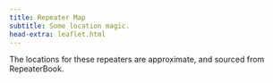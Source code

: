 ```yaml
---
title: Repeater Map
subtitle: Some location magic.
head-extra: leaflet.html
---
```


The locations for these repeaters are approximate, and sourced from RepeaterBook.

<div id="map" style="height: 730px; border-radius: 500px;"></div>

<script>
var map = L.map('map').setView([47.67, -122.4], 8);

L.tileLayer('https://tile.openstreetmap.org/{z}/{x}/{y}.png', {
    maxZoom: 19,
    attribution: '&copy; <a href="http://www.openstreetmap.org/copyright">OpenStreetMap</a>'
}).addTo(map);

L.marker([47.6239004150, -122.3150024400]).bindPopup('RR# 1 - WW7PSR (146.960)<br>RR# 2 - WW7PSR (52.870)<br>RR# 3 - WW7PSR (440.775)<br>RR# 10 - W7ACS (442.875)<br>').addTo(map);
L.marker([47.4508018500, -122.2870025600]).bindPopup('RR# 4 - NC7G (146.660)<br>RR# 5 - WA7ST (443.100)<br>').addTo(map);
L.marker([47.7724990800, -122.9300003100]).bindPopup('RR# 6 - K7DK (440.950)<br>RR# 26 - K7DK (440.950)<br>').addTo(map);
L.marker([48.5833015400, -122.1449966400]).bindPopup('RR# 7 - N7GDE (145.190)<br>').addTo(map);
L.marker([47.6031132000, -122.3187965000]).bindPopup('RR# 8 - W7ACS (442.300)<br>').addTo(map);
L.marker([47.6043014500, -122.3300018300]).bindPopup('RR# 9 - W7ACS (444.550)<br>').addTo(map);
L.marker([47.6510101000, -122.3893988000]).bindPopup('RR# 11 - W7ACS (443.475)<br>').addTo(map);
L.marker([47.6901190000, -122.3177855000]).bindPopup('RR# 12 - W7ACS (443.650)<br>').addTo(map);
L.marker([47.7719300000, -122.2810100000]).bindPopup('RR# 13 - W7ACS (440.600)<br>').addTo(map);
L.marker([47.5209999100, -122.3430023200]).bindPopup('RR# 14 - W7ACS (443.200)<br>').addTo(map);
L.marker([47.6299300000, -121.9500800000]).bindPopup('RR# 15 - WA7TBP (223.960)<br>').addTo(map);
L.marker([48.1170005800, -122.7600021400]).bindPopup('RR# 16 - W7JCR (145.150)<br>').addTo(map);
L.marker([48.0583000200, -122.6880035400]).bindPopup('RR# 17 - AA7MI (440.725)<br>').addTo(map);
L.marker([47.0279998800, -122.8970031700]).bindPopup('RR# 18 - NT7H (147.360)<br>').addTo(map);
L.marker([46.8428497300, -122.7649993900]).bindPopup('RR# 19 - NT7H (224.460)<br>RR# 20 - NT7H (441.400)<br>').addTo(map);
L.marker([47.5683670000, -122.2207290000]).bindPopup('RR# 21 - W7MIR (147.160)<br>RR# 22 - W7MIR (440.150)<br>').addTo(map);
L.marker([47.6445007300, -122.6949996900]).bindPopup('RR# 23 - KC7Z (444.075)<br>').addTo(map);
L.marker([48.2125015300, -122.7050018300]).bindPopup('RR# 24 - W7AVM (146.860)<br>').addTo(map);
L.marker([48.0982722000, -122.5731977000]).bindPopup('RR# 25 - N7KN (441.425)<br>').addTo(map);
L.marker([47.6324996900, -122.3560028100]).bindPopup('RR# 27 - WW7SEA (444.700)<br>').addTo(map);
L.marker([47.7622489900, -122.3494988000]).bindPopup('RR# 28 - W7AUX (442.825)<br>RR# 29 - W7AUX (440.300)<br>RR# 30 - W7AUX (224.020)<br>').addTo(map);
L.marker([47.5038986200, -121.9759979200]).bindPopup('RR# 31 - K7NWS (145.330)<br>RR# 32 - K7NWS (224.340)<br>RR# 33 - K7NWS (442.075)<br>').addTo(map);
L.marker([47.6884994500, -122.1559982300]).bindPopup('RR# 34 - K7LWH (53.170)<br>RR# 35 - K7LWH (145.490)<br>').addTo(map);
L.marker([47.6814994800, -122.2089996300]).bindPopup('RR# 36 - K7LWH (224.360)<br>RR# 37 - K7LWH (441.075)<br>').addTo(map);
L.marker([47.8566093400, -122.2836761500]).bindPopup('RR# 38 - W7FLY (443.925)<br>').addTo(map);
L.marker([47.7376770000, -122.2307900000]).bindPopup('RR# 39 - NE7MC (442.000)<br>').addTo(map);
L.marker([47.4896147000, -121.9579761000]).bindPopup('RR# 40 - WW7STR (146.875)<br>').addTo(map);
L.marker([47.5404491400, -122.0989990200]).bindPopup('RR# 41 - WW7STR (224.440)<br>RR# 42 - WW7STR (441.550)<br>').addTo(map);
L.marker([47.4883679340, -121.9470088800]).bindPopup('RR# 43 - WW7STR (443.050)<br>RR# 72 - K7LED (146.820)<br>RR# 73 - K7LED (224.120)<br>RR# 74 - WA7HJR (444.650)<br>RR# 75 - KB7CNN (1292.200)<br>').addTo(map);
L.marker([47.5559005700, -122.1159973100]).bindPopup('RR# 44 - WW7STR (927.2125)<br>').addTo(map);
L.marker([47.0530272050, -122.2944118600]).bindPopup('RR# 45 - N3KPU (145.230)<br>RR# 69 - W7EAT (224.180)<br>').addTo(map);
L.marker([47.1091003400, -122.5530014000]).bindPopup('RR# 46 - KE7YYD (442.750)<br>').addTo(map);
L.marker([47.3946000000, -122.5966000000]).bindPopup('RR# 47 - W7TJL (224.200)<br>').addTo(map);
L.marker([47.3222999600, -122.3130035400]).bindPopup('RR# 48 - WA7FW (147.040)<br>RR# 49 - WA7FW (146.760)<br>RR# 50 - WA7FW (442.950)<br>').addTo(map);
L.marker([47.2774009700, -122.2919998200]).bindPopup('RR# 51 - WA7FW (442.925)<br>').addTo(map);
L.marker([47.3062355469, -122.3230332117]).bindPopup('RR# 52 - WA7FW (146.840)<br>RR# 53 - WA7FW (443.850)<br>RR# 54 - WA7FW (1290.100)<br>').addTo(map);
L.marker([48.6777000400, -122.8315010050]).bindPopup('RR# 55 - K7SKW (146.740)<br>RR# 56 - K7SKW (444.050)<br>').addTo(map);
L.marker([48.7821006800, -122.3700027500]).bindPopup('RR# 57 - K7SKW (443.750)<br>').addTo(map);
L.marker([48.8017997750, -122.4614982650]).bindPopup('RR# 58 - K7SKW (147.160)<br>RR# 59 - K7SKW (443.650)<br>').addTo(map);
L.marker([47.3910700000, -122.6079000000]).bindPopup('RR# 60 - KA7EOC (145.350)<br>').addTo(map);
L.marker([47.2150993300, -123.1009979200]).bindPopup('RR# 61 - N7SK (146.720)<br>RR# 62 - N7SK (443.250)<br>RR# 63 - N7SK (927.4125)<br>').addTo(map);
L.marker([47.9979496000, -122.1944999650]).bindPopup('RR# 64 - WA7LAW (147.180)<br>RR# 65 - WA7LAW (444.575)<br>').addTo(map);
L.marker([47.3866150000, -122.8609950000]).bindPopup('RR# 66 - NM7E (145.170)<br>RR# 67 - NM7E (224.260)<br>').addTo(map);
L.marker([46.8431010000, -122.3149560000]).bindPopup('RR# 68 - W7EAT (146.700)<br>RR# 70 - W7EAT (442.725)<br>').addTo(map);
L.marker([47.1997985800, -121.7559967000]).bindPopup('RR# 71 - W7AAO (145.370)<br>').addTo(map);
L.marker([47.6557998700, -122.5479965200]).bindPopup('RR# 76 - W7NPC (53.430)<br>RR# 77 - W7NPC (444.475)<br>RR# 78 - W7NPC (444.5625)<br>RR# 79 - W7NPC (1290.500)<br>').addTo(map);
L.marker([48.0794982900, -123.1019973800]).bindPopup('RR# 80 - K6MBY (444.900)<br>').addTo(map);

</script>
